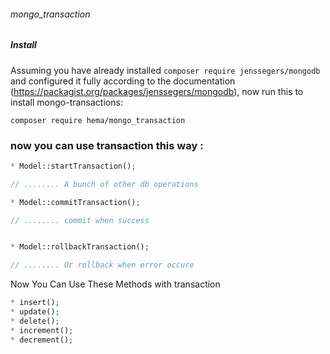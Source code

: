 ###### mongo_transaction

##### Install
Assuming you have already installed ```composer require jenssegers/mongodb``` and configured it fully according to the documentation (https://packagist.org/packages/jenssegers/mongodb), now run this to install mongo-transactions:

```composer require hema/mongo_transaction```

### now you can use transaction this way : 

```php
* Model::startTransaction();

// ........ A bunch of other db operations

* Model::commitTransaction();

// ........ commit when success


* Model::rollbackTransaction();

// ........ Or rollback when error occure


```
Now You Can Use These Methods with transaction

```php
* insert();
* update();
* delete();
* increment();
* decrement();
